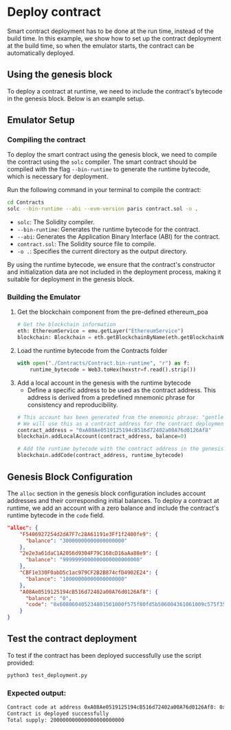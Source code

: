 # Deploy contract

Smart contract deployment has to be done at the run time, instead
of the build time. In this example, we show how to
set up the contract deployment at the build time, so when the emulator
starts, the contract can be automatically deployed.

## Using the genesis block
To deploy a contract at runtime, we need to include the contract's bytecode in the genesis block. Below is an example setup.

## Emulator Setup

### Compiling the contract
To deploy the smart contract using the genesis block, we need to compile the contract using the `solc` compiler. The smart contract should be compiled with the flag `--bin-runtime` to generate the runtime bytecode, which is necessary for deployment.

Run the following command in your terminal to compile the contract:

```bash
cd Contracts
solc --bin-runtime --abi --evm-version paris contract.sol -o .
```
- `solc`: The Solidity compiler.
- `--bin-runtime`: Generates the runtime bytecode for the contract.
- `--abi`: Generates the Application Binary Interface (ABI) for the contract.
- `contract.sol`: The Solidity source file to compile.
- `-o .`: Specifies the current directory as the output directory.

By using the runtime bytecode, we ensure that the contract's constructor and initialization data are not included in the deployment process, making it suitable for deployment in the genesis block.

### Building the Emulator
1. Get the blockchain component from the pre-defined ethereum_poa
    ```python
    # Get the blockchain information
    eth: EthereumService = emu.getLayer("EthereumService")
    blockchain: Blockchain = eth.getBlockchainByName(eth.getBlockchainNames()[0])
    ```
2. Load the runtime bytecode from the Contracts folder
    ```python
    with open("./Contracts/Contract.bin-runtime", "r") as f:
        runtime_bytecode = Web3.toHex(hexstr=f.read().strip())
    ```
3. Add a local account in the genesis with the runtime bytecode
    - Define a specific address to be used as the contract address. This address is derived from a predefined mnemonic phrase for consistency and reproducibility.
    ```python
    # This account has been generated from the mnemonic phrase: "gentle always fun glass foster produce north tail security list example gain"
    # We will use this as a contract address for the contract deployment using genesis block
    contract_address = "0xA08Ae0519125194cB516d72402a00A76d0126Af8"
    blockchain.addLocalAccount(contract_address, balance=0)

    # Add the runtime bytecode with the contract address in the genesis block
    blockchain.addCode(contract_address, runtime_bytecode)
    ```

## Genesis Block Configuration
The `alloc` section in the genesis block configuration includes account addresses and their corresponding initial balances. To deploy a contract at runtime, we add an account with a zero balance and include the contract's runtime bytecode in the `code` field.

```json
"alloc": {
    "F5406927254d2dA7F7c28A61191e3Ff1f2400fe9": {
      "balance": "30000000000000000000"
    },
    "2e2e3a61daC1A2056d9304F79C168cD16aAa88e9": {
      "balance": "9999999000000000000000000"
    },
    "CBF1e330F0abD5c1ac979CF2B2B874cfD4902E24": {
      "balance": "10000000000000000000"
    },
    "A08Ae0519125194cB516d72402a00A76d0126Af8": {
      "balance": "0",
      "code": "0x608060405234801561000f575f80fd5b506004361061009c575f3560e01c8063313ce56711610064578063313..."
    }
}
```

## Test the contract deployment
To test if the contract has been deployed successfully use the script provided:

  ```bash
  python3 test_deployment.py
  ```

### Expected output:
  ```bash
  Contract code at address 0xA08Ae0519125194cB516d72402a00A76d0126Af8: 0x608060405234801561001057600080fd5b506004361061009e5760003560e01c8063313ce56711610066578063313ce5671461016f57806...
  Contract is deployed successfully
  Total supply: 200000000000000000000000
```
